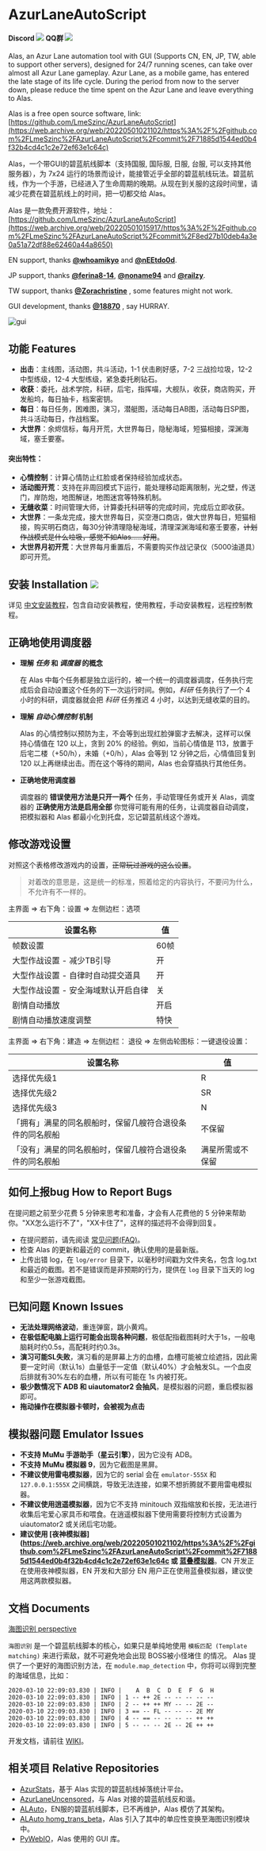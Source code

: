 
# AzurLaneAutoScript

#### Discord [![](https://img.shields.io/discord/720789890354249748?logo=discord&logoColor=ffffff&color=4e4c97)](https://web.archive.org/web/20220501015917/https%3A%2F%2Fgithub.com%2FLmeSzinc%2FAzurLaneAutoScript%2Fcommit%2F8ed27b10deb4a3e0a51a72df88e62460a44a8650) QQ群  [![](https://img.shields.io/badge/QQ%20Group-1087735381-4e4c97)](https://web.archive.org/web/20220501021102/https%3A%2F%2Fgithub.com%2FLmeSzinc%2FAzurLaneAutoScript%2Fcommit%2F71885d1544ed0b4f32b4cd4c1c2e72ef63e1c64c)
Alas, an Azur Lane automation tool with GUI (Supports CN, EN, JP, TW, able to support other servers), designed for 24/7 running scenes, can take over almost all Azur Lane gameplay. Azur Lane, as a mobile game, has entered the late stage of its life cycle. During the period from now to the server down, please reduce the time spent on the Azur Lane and leave everything to Alas.

Alas is a free open source software, link: [https://github.com/LmeSzinc/AzurLaneAutoScript](https://web.archive.org/web/20220501021102/https%3A%2F%2Fgithub.com%2FLmeSzinc%2FAzurLaneAutoScript%2Fcommit%2F71885d1544ed0b4f32b4cd4c1c2e72ef63e1c64c)

Alas，一个带GUI的碧蓝航线脚本（支持国服, 国际服, 日服, 台服, 可以支持其他服务器），为 7x24 运行的场景而设计，能接管近乎全部的碧蓝航线玩法。碧蓝航线，作为一个手游，已经进入了生命周期的晚期。从现在到关服的这段时间里，请减少花费在碧蓝航线上的时间，把一切都交给 Alas。

Alas 是一款免费开源软件，地址：[https://github.com/LmeSzinc/AzurLaneAutoScript](https://web.archive.org/web/20220501015917/https%3A%2F%2Fgithub.com%2FLmeSzinc%2FAzurLaneAutoScript%2Fcommit%2F8ed27b10deb4a3e0a51a72df88e62460a44a8650)

EN support, thanks **[@whoamikyo](https://archive.ph/R0O5l)** and **[@nEEtdo0d](https://web.archive.org/web/20220501015917/https%3A%2F%2Fgithub.com%2FLmeSzinc%2FAzurLaneAutoScript%2Fcommit%2F8ed27b10deb4a3e0a51a72df88e62460a44a8650)**.

JP support, thanks **[@ferina8-14](https://web.archive.org/web/20220501021102/https%3A%2F%2Fgithub.com%2FLmeSzinc%2FAzurLaneAutoScript%2Fcommit%2F71885d1544ed0b4f32b4cd4c1c2e72ef63e1c64c)**, **[@noname94](https://web.archive.org/web/20220430151939/https://github.com/LmeSzinc/AzurLaneAutoScript/blob/master/module/config/config.py4)** and **[@railzy](https://web.archive.org/web/20220501021102/https%3A%2F%2Fgithub.com%2FLmeSzinc%2FAzurLaneAutoScript%2Fcommit%2F71885d1544ed0b4f32b4cd4c1c2e72ef63e1c64c)**.

TW support, thanks **[@Zorachristine](https://web.archive.org/web/20220501015917/https%3A%2F%2Fgithub.com%2FLmeSzinc%2FAzurLaneAutoScript%2Fcommit%2F8ed27b10deb4a3e0a51a72df88e62460a44a8650)** , some features might not work.

GUI development, thanks **[@18870](https://web.archive.org/web/20220501015917/https%3A%2F%2Fgithub.com%2FLmeSzinc%2FAzurLaneAutoScript%2Fcommit%2F8ed27b10deb4a3e0a51a72df88e62460a44a8650)** , say HURRAY.


![gui](doc/README.assets/gui.png)



## 功能 Features

- **出击**：主线图，活动图，共斗活动，1-1 伏击刷好感，7-2 三战捡垃圾，12-2 中型练级，12-4 大型练级，紧急委托刷钻石。
- **收获**：委托，战术学院，科研，后宅，指挥喵，大舰队，收获，商店购买，开发船坞，每日抽卡，档案密钥。
- **每日**：每日任务，困难图，演习，潜艇图，活动每日AB图，活动每日SP图，共斗活动每日，作战档案。
- **大世界**：余烬信标，每月开荒，大世界每日，隐秘海域，短猫相接，深渊海域，塞壬要塞。

#### 突出特性：

- **心情控制**：计算心情防止红脸或者保持经验加成状态。
- **活动图开荒**：支持在非周回模式下运行，能处理移动距离限制，光之壁，传送门，岸防炮，地图解谜，地图迷宫等特殊机制。
- **无缝收菜**：时间管理大师，计算委托科研等的完成时间，完成后立即收获。
- **大世界**：一条龙完成，接大世界每日，买空港口商店，做大世界每日，短猫相接，购买明石商店，每30分钟清理隐秘海域，清理深渊海域和塞壬要塞，~~计划作战模式是什么垃圾，感觉不如Alas......好用~~。
- **大世界月初开荒**：大世界每月重置后，不需要购买作战记录仪（5000油道具）即可开荒。



## 安装 Installation [![](https://img.shields.io/github/downloads/LmeSzinc/AzurLaneAutoScript/total?color=4e4c97)](https://web.archive.org/web/20220501021102/https%3A%2F%2Fgithub.com%2FLmeSzinc%2FAzurLaneAutoScript%2Fcommit%2F71885d1544ed0b4f32b4cd4c1c2e72ef63e1c64c)

详见 [中文安装教程](https://web.archive.org/web/20220501015917/https%3A%2F%2Fgithub.com%2FLmeSzinc%2FAzurLaneAutoScript%2Fcommit%2F8ed27b10deb4a3e0a51a72df88e62460a44a8650)，包含自动安装教程，使用教程，手动安装教程，远程控制教程。



## 正确地使用调度器

- **理解 *任务* 和 *调度器* 的概念**

  在 Alas 中每个任务都是独立运行的，被一个统一的调度器调度，任务执行完成后会自动设置这个任务的下一次运行时间。例如，*科研* 任务执行了一个 4 小时的科研，调度器就会把 *科研* 任务推迟 4 小时，以达到无缝收菜的目的。

- **理解 *自动心情控制* 机制**

  Alas 的心情控制以预防为主，不会等到出现红脸弹窗才去解决，这样可以保持心情值在 120 以上，贪到 20% 的经验。例如，当前心情值是 113，放置于后宅二楼（+50/h），未婚（+0/h），Alas 会等到 12 分钟之后，心情值回复到 120 以上再继续出击。而在这个等待的期间，Alas 也会穿插执行其他任务。

- **正确地使用调度器**

  调度器的 **错误使用方法是只开一两个** 任务，手动管理任务或开关 Alas，调度器的 **正确使用方法是启用全部** 你觉得可能有用的任务，让调度器自动调度，把模拟器和 Alas 都最小化到托盘，忘记碧蓝航线这个游戏。



## 修改游戏设置

对照这个表格修改游戏内的设置，~~正常玩过游戏的这么设置~~。

> 对着改的意思是，这是统一的标准，照着给定的内容执行，不要问为什么，不允许有不一样的。

主界面 => 右下角：设置 => 左侧边栏：选项

| 设置名称                            | 值   |
| ----------------------------------- | ---- |
| 帧数设置                            | 60帧 |
| 大型作战设置 - 减少TB引导           | 开   |
| 大型作战设置 - 自律时自动提交道具   | 开   |
| 大型作战设置 - 安全海域默认开启自律 | 关   |
| 剧情自动播放                        | 开启 |
| 剧情自动播放速度调整                | 特快 |

主界面 => 右下角：建造 => 左侧边栏： 退役 => 左侧齿轮图标：一键退役设置：

| 设置名称                                                 | 值               |
| -------------------------------------------------------- | ---------------- |
| 选择优先级1                                              | R                |
| 选择优先级2                                              | SR               |
| 选择优先级3                                              | N                |
| 「拥有」满星的同名舰船时，保留几艘符合退役条件的同名舰船 | 不保留           |
| 「没有」满星的同名舰船时，保留几艘符合退役条件的同名舰船 | 满星所需或不保留 |



## 如何上报bug How to Report Bugs

在提问题之前至少花费 5 分钟来思考和准备，才会有人花费他的 5 分钟来帮助你。"XX怎么运行不了"，"XX卡住了"，这样的描述将不会得到回复。

- 在提问题前，请先阅读 [常见问题(FAQ)](https://web.archive.org/web/20220501021102/https%3A%2F%2Fgithub.com%2FLmeSzinc%2FAzurLaneAutoScript%2Fcommit%2F71885d1544ed0b4f32b4cd4c1c2e72ef63e1c64c)。
- 检查 Alas 的更新和最近的 commit，确认使用的是最新版。
- 上传出错 log，在 `log/error` 目录下，以毫秒时间戳为文件夹名，包含 log.txt 和最近的截图。若不是错误而是非预期的行为，提供在 `log` 目录下当天的 log和至少一张游戏截图。



## 已知问题 Known Issues

- **无法处理网络波动**，重连弹窗，跳小黄鸡。
- **在极低配电脑上运行可能会出现各种问题**，极低配指截图耗时大于1s，一般电脑耗时约0.5s，高配耗时约0.3s。
- **演习可能SL失败**，演习看的是屏幕上方的血槽，血槽可能被立绘遮挡，因此需要一定时间（默认1s）血量低于一定值（默认40%）才会触发SL。一个血皮后排就有30%左右的血槽，所以有可能在 1s 内被打死。
- **极少数情况下 ADB 和 uiautomator2 会抽风**，是模拟器的问题，重启模拟器即可。
- **拖动操作在模拟器卡顿时，会被视为点击**



## 模拟器问题 Emulator Issues

- **不支持 MuMu 手游助手（星云引擎）**，因为它没有 ADB。
- **不支持 MuMu 模拟器 9**，因为它截图是黑屏。
- **不建议使用雷电模拟器**，因为它的 serial 会在 `emulator-555X` 和 `127.0.0.1:555X` 之间横跳，导致无法连接，如果不想折腾就不要用雷电模拟器。
- **不建议使用逍遥模拟器**，因为它不支持 minitouch 双指缩放和长按，无法进行收集后宅爱心家具币和喂食。在逍遥模拟器下使用需要将控制方式设置为 uiautomator2 或关闭后宅功能。
- **建议使用 [夜神模拟器](https://web.archive.org/web/20220501021102/https%3A%2F%2Fgithub.com%2FLmeSzinc%2FAzurLaneAutoScript%2Fcommit%2F71885d1544ed0b4f32b4cd4c1c2e72ef63e1c64c 或 [蓝叠模拟器](https://web.archive.org/web/20220501015917/https%3A%2F%2Fgithub.com%2FLmeSzinc%2FAzurLaneAutoScript%2Fcommit%2F8ed27b10deb4a3e0a51a72df88e62460a44a8650)**。CN 开发正在使用夜神模拟器，EN 开发和大部分 EN 用户正在使用蓝叠模拟器，建议使用这两款模拟器。



## 文档 Documents

[海图识别 perspective](https://web.archive.org/web/20220501021102/https%3A%2F%2Fgithub.com%2FLmeSzinc%2FAzurLaneAutoScript%2Fcommit%2F71885d1544ed0b4f32b4cd4c1c2e72ef63e1c64c)

`海图识别` 是一个碧蓝航线脚本的核心，如果只是单纯地使用 `模板匹配 (Template matching)` 来进行索敌，就不可避免地会出现 BOSS被小怪堵住 的情况。 Alas 提供了一个更好的海图识别方法，在 `module.map_detection` 中，你将可以得到完整的海域信息，比如：

```
2020-03-10 22:09:03.830 | INFO |    A  B  C  D  E  F  G  H
2020-03-10 22:09:03.830 | INFO | 1 -- ++ 2E -- -- -- -- --
2020-03-10 22:09:03.830 | INFO | 2 -- ++ ++ MY -- -- 2E --
2020-03-10 22:09:03.830 | INFO | 3 == -- FL -- -- -- 2E MY
2020-03-10 22:09:03.830 | INFO | 4 -- == -- -- -- -- ++ ++
2020-03-10 22:09:03.830 | INFO | 5 -- -- -- 2E -- 2E ++ ++
```

开发文档，请前往 [WIKI](https://web.archive.org/web/20220501015917/https%3A%2F%2Fgithub.com%2FLmeSzinc%2FAzurLaneAutoScript%2Fcommit%2F8ed27b10deb4a3e0a51a72df88e62460a44a8650)。



## 相关项目 Relative Repositories

- [AzurStats](https://web.archive.org/web/20220501021102/https%3A%2F%2Fgithub.com%2FLmeSzinc%2FAzurLaneAutoScript%2Fcommit%2F71885d1544ed0b4f32b4cd4c1c2e72ef63e1c64c)，基于 Alas 实现的碧蓝航线掉落统计平台。
- [AzurLaneUncensored](https://web.archive.org/web/20220501015917/https%3A%2F%2Fgithub.com%2FLmeSzinc%2FAzurLaneAutoScript%2Fcommit%2F8ed27b10deb4a3e0a51a72df88e62460a44a8650)，与 Alas 对接的碧蓝航线反和谐。
- [ALAuto](https://web.archive.org/web/20220501015917/https%3A%2F%2Fgithub.com%2FLmeSzinc%2FAzurLaneAutoScript%2Fcommit%2F8ed27b10deb4a3e0a51a72df88e62460a44a8650)，EN服的碧蓝航线脚本，已不再维护，Alas 模仿了其架构。
- [ALAuto homg_trans_beta](https://web.archive.org/web/20220501021102/https%3A%2F%2Fgithub.com%2FLmeSzinc%2FAzurLaneAutoScript%2Fcommit%2F71885d1544ed0b4f32b4cd4c1c2e72ef63e1c64c)，Alas 引入了其中的单应性变换至海图识别模块中。
- [PyWebIO](https://web.archive.org/web/20220501021102/https%3A%2F%2Fgithub.com%2FLmeSzinc%2FAzurLaneAutoScript%2Fcommit%2F71885d1544ed0b4f32b4cd4c1c2e72ef63e1c64c)，Alas 使用的 GUI 库。

